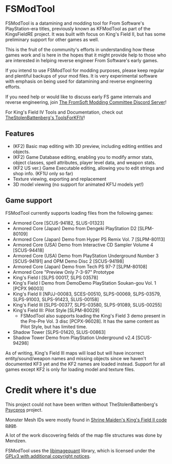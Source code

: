 # FSModTool

FSModTool is a datamining and modding tool for From Software's PlayStation-era titles, previously known as KFModTool as part of the KingsFieldRE project. It was built with focus on King's Field II, but has some preliminary support for other games as well.

This is the fruit of the community's efforts in understanding how these games work and is here in the hopes that it might provide help to those who are interested in helping reverse engineer From Software's early games.

If you intend to use FSModTool for modding purposes, please keep regular and plentiful backups of your mod files. It is very experimental software with emphasis on being used for datamining and reverse engineering efforts.

If you need help or would like to discuss early FS game internals and reverse engineering, join [The FromSoft Modding Committee Discord Server](https://discord.gg/jUzZwWWUXd)!

For King's Field IV Tools and Documentation, check out [TheStolenBattenberg's ToolsForKFIV](https://github.com/TheStolenBattenberg/ToolsForKFIV)!

## Features

* (KF2) Basic map editing with 3D preview, including editing entities and objects.
* (KF2) Game Database editing, enabling you to modify armor stats, object classes, spell attributes, player level data, and weapon stats.
* (KF2 US ver.) Game Executable editing, allowing you to edit strings and shop info. (KF1U only so far)
* Texture viewing, exporting and replacement
* 3D model viewing (no support for animated KF1J models yet!)

## Game support

FSModTool currently supports loading files from the following games:

* Armored Core [SCUS-94182, SLUS-01323]
* Armored Core (Japan) Demo from Dengeki PlayStation D2 [SLPM-80109]
* Armored Core (Japan) Demo from Hyper PS Remix Vol. 7 [SLPM-80113]
* Armored Core (USA) Demo from Interactive CD Sampler Volume 4 [SCUS-94418]
* Armored Core (USA) Demo from PlayStation Underground Number 3 [SCUS-94191] and OPM Demo Disc 2 [SCUS-94198]
* Armored Core (Japan) Demo from Tech PS 97-7 [SLPM-80108]
* Armored Core "Preview Only 7-3-97" Prototype
* King's Field I [SLPS 00017, SLPS 03578]
* King's Field I Demo from DemoDemo PlayStation Soukan-gou Vol. 1 [PCPX 96003]
* King's Field II [NPJJ-00083, SCES-00510, SLPS-00069, SLPS-03579, SLPS-91003, SLPS-91423, SLUS-00158]
* King's Field III [SLPS-00377, SLPS-03580, SLPS-91089, SLUS-00255]
* King's Field III: Pilot Style [SLPM-80029]
    * FSModTool also supports loading the King's Field 3 demo present in the Pre-Pre Vol. 3 disc [PCPX-96028]. It has the same content as Pilot Style, but has limited time.
* Shadow Tower [SLPS-01420, SLUS-00863]
* Shadow Tower Demo from PlayStation Underground v2.4 [SCUS-94298]

As of writing, King's Field III maps will load but will have incorrect entity/sound/weapon names and missing objects since we haven't documented KF3 yet and the KF2 names are loaded instead. Support for all games except KF2 is only for loading model and texture files.

# Credit where it's due
This project could not have been written without TheStolenBattenberg's [Psycpros](https://github.com/TheStolenBattenberg/Psycpros) project.

Monster Mesh IDs were mostly found in [Shrine Maiden's King's Field II code page](http://mikosans.web.fc2.com/code/kings-field-2.html).

A lot of the work discovering fields of the map file structures was done by Mendzen.

FSModTool uses the [libimagequant](https://pngquant.org/lib/) library, which is licensed under the [GPLv3 with additional copyright notices](https://raw.githubusercontent.com/ImageOptim/libimagequant/master/COPYRIGHT).
